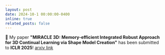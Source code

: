 ```yaml
---
layout: post
date: 2024-10-1 00:00:00-0400
inline: true
related_posts: false
---
```


📝 My paper **"MIRACLE 3D: Memory-efficient Integrated Robust Approach for 3D Continual Learning via Shape Model Creation"** has been submitted to **ICLR 2025**! [arxiv link](https://arxiv.org/abs/2410.06418)

